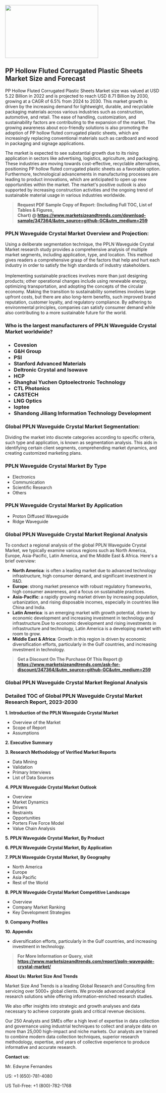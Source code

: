 <p><img class="alignnone size-medium wp-image-20088" src="https://ffe5etoiles.com/wp-content/uploads/2024/12/MST1-300x171.png" alt="" width="300" height="171" /></p><h2>PP Hollow Fluted Corrugated Plastic Sheets Market Size and Forecast</h2><p>PP Hollow Fluted Corrugated Plastic Sheets Market size was valued at USD 5.22 Billion in 2022 and is projected to reach USD 8.71 Billion by 2030, growing at a CAGR of 6.5% from 2024 to 2030. This market growth is driven by the increasing demand for lightweight, durable, and recyclable packaging materials across various industries such as construction, automotive, and retail. The ease of handling, customization, and sustainability factors are contributing to the expansion of the market. The growing awareness about eco-friendly solutions is also promoting the adoption of PP hollow fluted corrugated plastic sheets, which are increasingly replacing conventional materials such as cardboard and wood in packaging and signage applications.</p><p>The market is expected to see substantial growth due to its rising application in sectors like advertising, logistics, agriculture, and packaging. These industries are moving towards cost-effective, recyclable alternatives, positioning PP hollow fluted corrugated plastic sheets as a favorable option. Furthermore, technological advancements in manufacturing processes are leading to product innovations, which are anticipated to open up new opportunities within the market. The market's positive outlook is also supported by increasing construction activities and the ongoing trend of sustainable material usage in various industries worldwide.</p></p><blockquote id="" class=""><strong>Request PDF Sample Copy of Report: (Including Full TOC, List of Tables &amp; Figures, Chart)&nbsp;@&nbsp;<strong><a href="https://www.marketsizeandtrends.com/download-sample/347364/&utm_source=github-GC&utm_medium=259" target="_blank">https://www.marketsizeandtrends.com/download-sample/347364/&utm_source=github-GC&utm_medium=259</a></strong></strong></blockquote><h3 id="" class="">PPLN Waveguide Crystal Market&nbsp;Overview and Projection:</h3><p id="" class="">Using a deliberate segmentation technique, the PPLN Waveguide Crystal Market research study provides a comprehensive analysis of multiple market segments, including application, type, and location. This method gives readers a comprehensive grasp of the factors that help and hurt each industry in order to satisfy the high standards of industry stakeholders. <br /> <br />Implementing sustainable practices involves more than just designing products; other operational changes include using renewable energy, optimizing transportation, and adopting the concepts of the circular economy. Making the transition to sustainability sometimes involves large upfront costs, but there are also long-term benefits, such improved brand reputation, customer loyalty, and regulatory compliance. By adhering to environmental principles, companies can satisfy consumer demand while also contributing to a more sustainable future for the world.</p><h3 id="" class="">Who is the largest manufacturers of&nbsp;PPLN Waveguide Crystal Market worldwide?</h3><h3 class=""><p><ul><li>Covesion </li><li> G&H Group </li><li> PSI </li><li> Stanford Advanced Materials </li><li> Deltronic Crystal and Isowave </li><li> HCP </li><li> Shanghai Yuchen Optoelectronic Technology </li><li> CTL Photonics </li><li> CASTECH </li><li> LNG Optics </li><li> Ioptee </li><li> Shandong Jiliang Information Technology Development</li></ul></p></h3><h3 id="" class="">Global&nbsp;PPLN Waveguide Crystal Market Segmentation:</h3><p id="" class="">Dividing the market into discrete categories according to specific criteria, such type and application, is known as segmentation analysis. This aids in identifying certain client segments, comprehending market dynamics, and creating customized marketing plans.</p><h3 id="" class="">PPLN Waveguide Crystal Market&nbsp;By Type</h3><p><p><ul><li>Electronics</li><li> Communication</li><li> Scientific Research</li><li> Others</p></li></ul></p></p><h3 id="" class="">PPLN Waveguide Crystal Market&nbsp;By Application</h3><p class=""><p><ul><li>Proton Diffused Waveguide</li><li> Ridge Waveguide</li></ul></p></p><h3 id="" class="">Global PPLN Waveguide Crystal Market Regional Analysis</h3><p id="" class="">To conduct a regional analysis of the global PPLN Waveguide Crystal Market, we typically examine various regions such as North America, Europe, Asia-Pacific, Latin America, and the Middle East &amp; Africa. Here's a brief overview:</p><ul><li><strong>North America</strong>: is often a leading market due to advanced technology infrastructure, high consumer demand, and significant investment in R&amp;D.</li><li><strong>Europe</strong>: strong market presence with robust regulatory frameworks, high consumer awareness, and a focus on sustainable practices.</li><li><strong>Asia-Pacific</strong>: a rapidly growing market driven by increasing population, urbanization, and rising disposable incomes, especially in countries like China and India.</li><li><strong>Latin America</strong>: is an emerging market with growth potential, driven by economic development and increasing investment in technology and infrastructure.Due to economic development and rising investments in infrastructure and technology, Latin America is a developing market with room to grow.</li><li><strong>Middle East &amp; Africa</strong>: Growth in this region is driven by economic diversification efforts, particularly in the Gulf countries, and increasing investment in technology.</li></ul><blockquote id="" class=""><strong>Get a Discount On The Purchase Of This Report @ <strong><a href="https://www.marketsizeandtrends.com/ask-for-discount/347364/&utm_source=github-GC&utm_medium=259" target="_blank">https://www.marketsizeandtrends.com/ask-for-discount/347364/&utm_source=github-GC&utm_medium=259</a></strong></strong></blockquote><h3 id="" class="">Global PPLN Waveguide Crystal Market Regional Analysis</h3><h3 id="" class="">Detailed TOC of Global PPLN Waveguide Crystal Market Research Report, 2023-2030</h3><p id="" class=""><strong>1. Introduction of the PPLN Waveguide Crystal Market</strong></p><ul><li>Overview of the Market</li><li>Scope of Report</li><li>Assumptions</li></ul><p id="" class=""><strong>2. Executive Summary</strong></p><p id="" class=""><strong>3. Research Methodology of Verified Market Reports</strong></p><ul><li>Data Mining</li><li>Validation</li><li>Primary Interviews</li><li>List of Data Sources</li></ul><p id="" class=""><strong>4. PPLN Waveguide Crystal Market Outlook</strong></p><ul><li>Overview</li><li>Market Dynamics</li><li>Drivers</li><li>Restraints</li><li>Opportunities</li><li>Porters Five Force Model</li><li>Value Chain Analysis</li></ul><p id="" class=""><strong>5. PPLN Waveguide Crystal Market, By Product</strong></p><p id="" class=""><strong>6. PPLN Waveguide Crystal Market, By Application</strong></p><p id="" class=""><strong>7. PPLN Waveguide Crystal Market, By Geography</strong></p><ul><li>North America</li><li>Europe</li><li>Asia Pacific</li><li>Rest of the World</li></ul><p id="" class=""><strong>8. PPLN Waveguide Crystal Market Competitive Landscape</strong></p><ul><li>Overview</li><li>Company Market Ranking</li><li>Key Development Strategies</li></ul><p id="" class=""><strong>9. Company Profiles</strong></p><p id="" class=""><strong>10. Appendix</strong></p><ul><li>diversification efforts, particularly in the Gulf countries, and increasing investment in technology.</li></ul><blockquote id="" class=""><strong>For More Information or Query, visit <strong><strong><a href="https://www.marketsizeandtrends.com/report/ppln-waveguide-crystal-market/" target="_blank">https://www.marketsizeandtrends.com/report/ppln-waveguide-crystal-market/</a></strong></strong></strong></blockquote><p id="" class=""><strong>About Us: Market Size And Trends</strong></p><p id="" class="">Market Size And Trends is a leading Global Research and Consulting firm servicing over 5000+ global clients. We provide advanced analytical research solutions while offering information-enriched research studies.</p><p id="" class="">We also offer insights into strategic and growth analyses and data necessary to achieve corporate goals and critical revenue decisions.</p><p id="" class="">Our 250 Analysts and SMEs offer a high level of expertise in data collection and governance using industrial techniques to collect and analyze data on more than 25,000 high-impact and niche markets. Our analysts are trained to combine modern data collection techniques, superior research methodology, expertise, and years of collective experience to produce informative and accurate research.</p><p id="" class=""><strong>Contact us:</strong></p><p id="" class="">Mr. Edwyne Fernandes</p><p id="" class="">US: +1 (650)-781-4080</p><p id="" class="">US Toll-Free: +1 (800)-782-1768</p>
